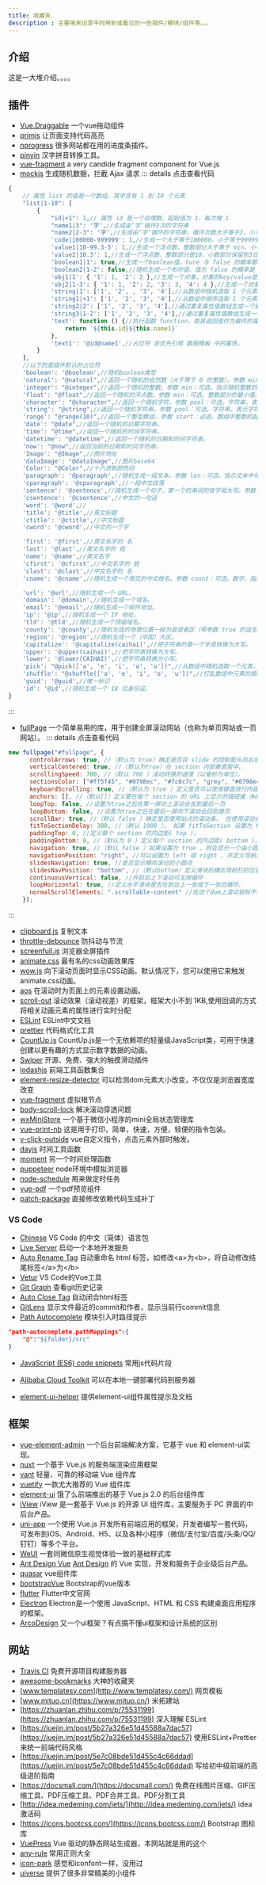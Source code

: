 ```yaml
---
title: 收藏夹
description : 主要用来记录平时用到或看见的一些插件/模块/组件等。。。
---
```

## 介绍
这是一大堆介绍。。。。

## 插件
+ [Vue.Draggable](https://github.com/SortableJS/Vue.Draggable) 一个vue拖动组件
+ [primjs](https://github.com/PrismJS/prism) 让页面支持代码高亮
+ [nprogress](https://github.com/rstacruz/nprogress) 很多网站都在用的进度条插件。
+ [pinyin](https://github.com/hotoo/pinyin) 汉字拼音转换工具。
+ [vue-fragment](https://github.com/y-nk/vue-fragment) a very candide fragment component for Vue.js
+ [mockjs](http://mockjs.com/) 生成随机数据，拦截 Ajax 请求
::: details 点击查看代码
```javascript
{
    // 属性 list 的值是一个数组，其中含有 1 到 10 个元素
    "list|1-10": [
        {
            "id|+1": 1,// 属性 id 是一个自增数，起始值为 1，每次增 1
            "name1|3": '字',//生成由‘字’循环3次的字符串
            "name2|2-3": '字',//生成由‘字’循环的字符串，循环次数大于等于2，小于等于3
            'code|100000-999999': 1,//生成一个大于等于100000，小于等于999999的整数
            'value1|10-99.3-5': 1,//生成一个浮点数，整数部分大于等于 min、小于等于 max，小数部分保留 dmin 到 dmax 位。
            'value2|10.3': 1,//生成一个浮点数，整数部分是10，小数部分保留到3位。
            'boolean1|1': true,//生成一个boolean值，ture 与 false 的概率都是1/2,
            'boolean2|1-2': false,//随机生成一个布尔值，值为 false 的概率是 1 / (1 + 2)，值为 true 的概率是 2 / (1 + 2)。
            'obj1|1': { '1': 1, '2': 2 },//生成一个对象，对象的key/value是从后面的对象中选出的一个
            'obj2|1-3': { '1': 1, '2': 2, '3': 3, '4': 4 },//生成一个对象，对象的key/value是从后面的对象中选出的1到3个
            'string|1': ['1', '2', , '3', '4'],//从数组中随机选取 1 个元素，作为最终值。
            'string1|+1': ['1', '2', '3', '4'],//从数组中顺序选取 1 个元素，作为最终值。
            'string2|2': ['1', '2', '3', '4'],//通过重复属性值数组生成一个新数组，重复次数为2。
            'string3|1-2': ['1', '2', '3', '4'],//通过重复属性值数组生成一个新数组，重复次数大于等于1，小于等于2。
            'text': function () {//执行函数 function，取其返回值作为最终的属性值，函数的上下文为属性 'name' 所在的对象。
                return `${this.id}${this.name1}`
            },
            'text1': '@id@name1',//占位符 会优先引用 数据模板 中的属性。
        }
    ],
    //以下的是插件默认的占位符
    'boolean': '@boolean',//随机boolean类型
    'natural': "@natural",//返回一个随机的自然数（大于等于 0 的整数）。参数 min：可选。指示随机自然数的最小值。默认值为 0。 参数 max：可选。指示随机自然数的最小值。默认值为 9007199254740992。
    'integer': "@integer",//返回一个随机的整数。参数 min：可选。指示随机整数的最小值。默认值为 -9007199254740992。参数 max：可选。指示随机整数的最大值。默认值为 9007199254740992。
    'float': "@float",//返回一个随机的浮点数。参数 min：可选。整数部分的最小值。默认值为 -9007199254740992。参数 max：可选。整数部分的最大值。默认值为 9007199254740992。参数 dmin：可选。小数部分位数的最小值。默认值为 0。参数 dmin：可选。小数部分位数的最大值。默认值为 17。
    'character': "@character",//返回一个随机字符。参数 pool：可选。字符串。表示字符池，将从中选择一个字符返回。
    'string': "@string",//返回一个随机字符串。参数 pool：可选。字符串。表示字符池，将从中选择一个字符返回。参数 min：可选。随机字符串的最小长度。默认值为 3。 参数 max：可选。随机字符串的最大长度。默认值为 7。
    'range': "@range(10)",//返回一个整型数组。参数 start：必选。数组中整数的起始值。 参数 stop：可选。数组中整数的结束值（不包含在返回值中）。 参数 step：可选。数组中整数之间的步长。默认值为 1。
    'date': "@date",//返回一个随机的日期字符串。
    'time': "@time",//返回一个随机的时间字符串。
    'datetime': "@datetime",//返回一个随机的日期和时间字符串。
    'now': "@now",//返回当前的日期和时间字符串。
    'Image': "@Image",//图片地址
    'dataImage': "@dataImage",//图片base64
    'Color': "@Color",//十六进制颜色码
    'paragraph': '@paragraph',//随机生成一段文本。参数 len：可选。指示文本中句子的个数。默认值为 3 到 7 之间的随机数。参数 min：可选。指示文本中句子的最小个数。默认值为 3。参数 max：可选。指示文本中句子的最大个数。默认值为 7。
    'cparagraph': '@cparagraph',//一段中文段落
    'sentence': '@sentence',//随机生成一个句子，第一个的单词的首字母大写。参数 len：可选。指示句子中单词的个数。默认值为 12 到 18 之间的随机数。参数 min：可选。指示句子中单词的最小个数。默认值为 12。参数 max：可选。指示句子中单词的最大个数。默认值为 18。
    'csentence': '@csentence',//中文的一句话
    'word': '@word',//
    'title': '@title',//英文标题
    'ctitle': '@ctitle',//中文标题
    'cword': '@cword',//中文的一个字

    'first': '@first',//英文名字的 名
    'last': '@last',//英文名字的 姓
    'name': '@name',//英文名字
    'cfirst': '@cfirst',//中文名字的 姓
    'clast': '@clast',//中文名字的 名
    'cname': '@cname',//随机生成一个常见的中文姓名。参数 count：可选。数字。指示姓名的字数，默认为 2 个或 3 个字的随机姓名。

    'url': '@url',//随机生成一个 URL。
    'domain': '@domain',//随机生成一个域名。
    'email': '@email',//随机生成一个邮件地址。
    'ip': '@ip',//随机生成一个 IP 地址。
    'tld': '@tld',//随机生成一个顶级域名。
    'county': '@county',//随机生成的地理位置一般为县或者区（带参数 true 的话生成省市区）
    'region': '@region',//随机生成一个（中国）大区。
    'capitalize': '@capitalize(caihai)',//把字符串的第一个字母转换为大写。
    'upper': '@upper(caihai)',//把字符串转换为大写。
    'lower': '@lower(CAIHAI)',//把字符串转换为小写。
    'pick': "@pick(['a', 'e', 'i', 'o', 'u'])",//从数组中随机选取一个元素，并返回。
    'shuffle': "@shuffle(['a', 'e', 'i', 'o', 'u'])",//打乱数组中元素的顺序，并返回。
    'guid': '@guid',//唯一标识
    'id': '@id',//随机生成一个 18 位身份证。
}
```
:::
+ [fullPage](https://alvarotrigo.com/fullPage/zh/) 一个简单易用的库，用于创建全屏滚动网站（也称为单页网站或一页网站）。
::: details 点击查看代码
```js
new fullpage("#fullpage", {
      controlArrows: true, //（默认为 true）确定是否将 slide 的控制箭头向右或向左移动。
      verticalCentered: true, //（默认为true）在 section 内部垂直居中。
      scrollingSpeed: 700, //（默认 700 ）滚动转换的速度（以毫秒为单位）。
      sectionsColor: ["#ff5f45", "#0798ec", "#fc6c7c", "grey", "#0798ec"], //为每个 section 定义 CSS background-color 属性。
      keyboardScrolling: true, //（默认为 true ）定义是否可以使用键盘进行内容滑动。
      anchors: [], //（默认[]）定义要在每个 section 的 URL 上显示的锚链接（#example）。
      loopTop: false, //设置为true之后在第一屏向上滚动会去到最后一页
      loopBottom: false, //设置为true之后在最后一屏向下滚动会回到首页
      scrollBar: true, //（默认 false ）确定是否使用站点的滚动条。 在使用滚动条的情况下，autoScrolling 功能仍将按预期工作。 用户也可以使用滚动条自由滚动网站，当滚动完成时，fullPage.js 将适配屏幕上的部分。
      fitToSectionDelay: 300, //（默认 1000 ）。 如果 fitToSection 设置为 true ，则延迟 以毫秒为单位进行拟合。
      paddingTop: 0, //定义每个 section 的内边距( top )。
      paddingBottom: 0, //（默认为 0 ）定义每个 section 的内边距( bottom )。 有利于有固定页脚的情况。
      navigation: true, //（默认 false ）如果设置为 true ，则会显示一个由小圆圈组成的导航栏。
      navigationPosition: "right", //可以设置为 left 或 right ，并定义导航栏显示的位置（如果使用的话）。
      slidesNavigation: true, //是否显示横向滚动的小圆点
      slidesNavPosition: "bottom", //（默认bottom）定义滑块的横向导航栏的位置。 值为 top 和 bottom 。 您可能需要修改 CSS 样式以确定从顶部或底部距离以及任何其他样式（如颜色）。
      continuousVertical: false, //开启后上下滚动可无限循环
      loopHorizontal: true, //定义水平滑块是否在到达上一张或下一张后循环。
      normalScrollElements: ".scrollable-content" //在这个dom上滚动鼠标不会导致切屏
    });
```
:::
+ [clipboard.js](http://www.clipboardjs.cn/) 复制文本
+ [throttle-debounce](https://www.npmjs.com/package/throttle-debounce) 防抖动与节流
+ [screenfull.js](https://github.com/sindresorhus/screenfull.js) 浏览器全屏插件
+ [animate.css](https://daneden.github.io/animate.css/) 最有名的css动画效果库
+ [wow.js](https://www.npmjs.com/package/wow.js) 向下滚动页面时显示CSS动画。默认情况下，您可以使用它来触发animate.css动画。
+ [aos](https://www.npmjs.com/package/aos) 在滚动时为页面上的元素设置动画。
+ [scroll-out](https://github.com/scroll-out/scroll-out) 滚动效果（滚动视差）的框架，框架大小不到 1KB,使用回调的方式将相关动画元素的属性进行实时分配
+ [ESLint](https://eslint.bootcss.com/) ESLint中文文档
+ [prettier](https://prettier.io/) 代码格式化工具
+ [CountUp.js](https://inorganik.github.io/countUp.js/) CountUp.js是一个无依赖项的轻量级JavaScript类，可用于快速创建以更有趣的方式显示数字数据的动画。
+ [Swiper](https://www.swiper.com.cn/) 开源、免费、强大的触摸滑动插件
+ [lodashjs](https://www.lodashjs.com/) 前端工具函数集合
+ [element-resize-detector](https://www.npmjs.com/package/element-resize-detector) 可以检测dom元素大小改变，不仅仅是浏览器宽度改变
+ [vue-fragment](https://github.com/Thunberg087/vue-fragment#readme) 虚拟根节点
+ [body-scroll-lock](https://github.com/willmcpo/body-scroll-lock) 解决滚动穿透问题
+ [wxMiniStore](https://github.com/xiaoyao96/wxMiniStore) 一个基于微信小程序的mini全局状态管理库
+ [vue-print-nb](https://www.npmjs.com/package/vue-print-nb) 这是用于打印，简单，快速，方便，轻便的指令包装。
+ [v-click-outside](https://www.npmjs.com/package/v-click-outside) vue自定义指令，点击元素外部时触发。
+ [dayjs](https://dayjs.fenxianglu.cn/) 时间工具函数
+ [moment](https://momentjs.com/) 另一个时间处理函数
+ [puppeteer](https://github.com/puppeteer/puppeteer) node环境中模拟浏览器
+ [node-schedule](https://www.npmjs.com/package/node-schedule) 用来做定时任务
+ [vue-pdf](https://www.npmjs.com/package/vue-pdf) 一个pdf预览组件
+ [patch-package](https://www.npmjs.com/package/patch-package) 直接修改依赖代码生成补丁

### VS Code
+ [Chinese](https://marketplace.visualstudio.com/items?itemName=MS-CEINTL.vscode-language-pack-zh-hans) VS Code 的中文（简体）语言包
+ [Live Server](https://marketplace.visualstudio.com/items?itemName=ritwickdey.LiveServer) 启动一个本地开发服务
+ [Auto Rename Tag](https://marketplace.visualstudio.com/items?itemName=formulahendry.auto-rename-tag) 自动重命名 html 标签，如修改\<a>为\<b>，将自动修改结尾标签\</a>为\</b>
+ [Vetur](https://marketplace.visualstudio.com/items?itemName=octref.vetur) VS Code的Vue工具
+ [Git Graph](https://marketplace.visualstudio.com/items?itemName=mhutchie.git-graph) 查看git历史记录
+ [Auto Close Tag](https://marketplace.visualstudio.com/items?itemName=formulahendry.auto-close-tag) 自动闭合html标签
+ [GitLens](https://marketplace.visualstudio.com/items?itemName=eamodio.gitlens) 显示文件最近的commit和作者，显示当前行commit信息
+ [Path Autocomplete](https://marketplace.visualstudio.com/items?itemName=ionutvmi.path-autocomplete) 模块引入时路径提示
``` json
"path-autocomplete.pathMappings":{
    "@":"${folder}/src"
}
```
+ [JavaScript (ES6) code snippets](https://marketplace.visualstudio.com/items?itemName=xabikos.JavaScriptSnippets) 常用js代码片段

+ [Alibaba Cloud Toolkit](https://marketplace.visualstudio.com/items?itemName=alibabacloud-cloudtoolkit.toolkit-vscode) 可以在本地一键部署代码到服务器
+ [element-ui-helper](https://marketplace.visualstudio.com/items?itemName=oibit.element-ui-helper) 提供element-ui组件属性提示及文档

## 框架
+ [vue-element-admin](https://panjiachen.gitee.io/vue-element-admin-site/zh/) 一个后台前端解决方案，它基于 vue 和 element-ui实现。
+ [nuxt](https://www.nuxtjs.cn/) 一个基于 Vue.js 的服务端渲染应用框架
+ [vant](https://youzan.github.io/vant/#/zh-CN/) 轻量、可靠的移动端 Vue 组件库
+ [vuetify](https://vuetifyjs.com/) 一款尤大推荐的 Vue 组件库
+ [element-ui](https://element.eleme.cn/#/zh-CN) 饿了么前端推出的基于 Vue.js 2.0 的后台组件库
+ [iView](http://v1.iviewui.com/) iView 是一套基于 Vue.js 的开源 UI 组件库，主要服务于 PC 界面的中后台产品。
+ [uni-app](https://uniapp.dcloud.io/) 一个使用 Vue.js 开发所有前端应用的框架，开发者编写一套代码，可发布到iOS、Android、H5、以及各种小程序（微信/支付宝/百度/头条/QQ/钉钉）等多个平台。
+ [WeUI](https://github.com/Tencent/weui) 一套同微信原生视觉体验一致的基础样式库
+ [Ant Design Vue](https://www.antdv.com/docs/vue/introduce-cn/)  [Ant Design](https://ant.design/index-cn) 的 Vue 实现，开发和服务于企业级后台产品。
+ [quasar](http://www.quasarchs.com/) vue组件库
+ [bootstrapVue](https://code.z01.com/bootstrap-vue/) Bootstrap的vue版本
+ [flutter](http://flutter.axuer.com/) Flutter中文官网
+ [Electron](https://www.electronjs.org/zh/docs/latest/) Electron是一个使用 JavaScript、HTML 和 CSS 构建桌面应用程序的框架。
+ [ArcoDesign](https://arco.design/docs/spec/introduce) 又一个ui框架？有点搞不懂ui框架和设计系统的区别

## 网站
+ [Travis CI](https://travis-ci.org/) 免费开源项目构建服务器
+ [awesome-bookmarks](https://panjiachen.github.io/awesome-bookmarks/) 大神的收藏夹
+ [www.templatesy.com](http://www.templatesy.com/) 网页模板
+ [www.mituo.cn](https://www.mituo.cn/) 米拓建站
+ [https://zhuanlan.zhihu.com/p/75531199](https://zhuanlan.zhihu.com/p/75531199) 深入理解 ESLint
+ [https://juejin.im/post/5b27a326e51d45588a7dac57](https://juejin.im/post/5b27a326e51d45588a7dac57) 使用ESLint+Prettier来统一前端代码风格
+ [https://juejin.im/post/5e7c08bde51d455c4c66ddad](https://juejin.im/post/5e7c08bde51d455c4c66ddad) 写给初中级前端的高级进阶指南
+ [https://docsmall.com/](https://docsmall.com/) 免费在线图片压缩、GIF压缩工具、PDF压缩工具、PDF合并工具、PDF分割工具
+ [http://idea.medeming.com/jets/](http://idea.medeming.com/jets/) idea激活码
+ [https://icons.bootcss.com/](https://icons.bootcss.com/) Bootstrap 图标库
+ [VuePress](https://vuepress.vuejs.org/zh/) Vue 驱动的静态网站生成器，本网站就是用的这个
+ [any-rule](https://any86.github.io/any-rule/) 常用正则大全
+ [icon-park](https://iconpark.oceanengine.com/home) 感觉和iconfont一样，没用过
+ [uiverse](https://uiverse.io) 提供了很多非常精美的小组件